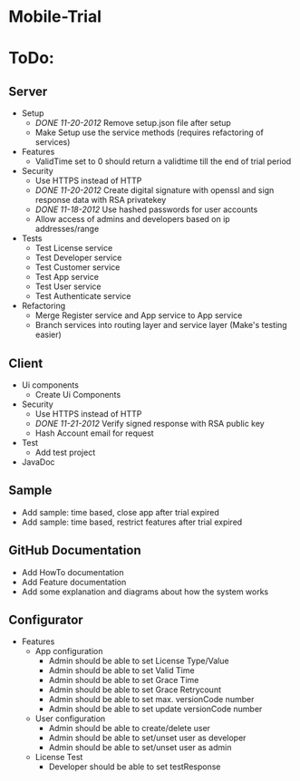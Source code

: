 Mobile-Trial
============

# ToDo: 

## Server
* Setup
	* _DONE 11-20-2012_ Remove setup.json file after setup
	* Make Setup use the service methods (requires refactoring of services)
* Features
	* ValidTime set to 0 should return a validtime till the end of trial period
*	Security
	* Use HTTPS instead of HTTP
	* _DONE 11-20-2012_ Create digital signature with openssl and sign response data with RSA privatekey
	* _DONE 11-18-2012_ Use hashed passwords for user accounts 
	* Allow access of admins and developers based on ip addresses/range
* Tests
	* Test License service
	* Test Developer service
	* Test Customer service
	* Test App service
	* Test User service
	* Test Authenticate service
* Refactoring
	* Merge Register service and App service to App service
	* Branch services into routing layer and service layer (Make's testing easier)

## Client
* Ui components 
	* Create Ui Components
* Security
	* Use HTTPS instead of HTTP
	* _DONE 11-21-2012_  Verify signed response with RSA public key
	* Hash Account email for request
* Test
	* Add test project
* JavaDoc

## Sample
* Add sample: time based, close app after trial expired
* Add sample: time based, restrict features after trial expired

## GitHub Documentation
* Add HowTo documentation
* Add Feature documentation
* Add some explanation and diagrams about how the system works

## Configurator
* Features
	* App configuration
		* Admin should be able to set License Type/Value
		* Admin should be able to set Valid Time
		* Admin should be able to set Grace Time
		* Admin should be able to set Grace Retrycount  
		* Admin should be able to set max. versionCode number
		* Admin should be able to set update versionCode number
	* User configuration
		* Admin should be able to create/delete user
		* Admin should be able to set/unset user as developer
		* Admin should be able to set/unset user as admin
	* License Test
		* Developer should be able to set testResponse

